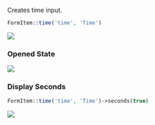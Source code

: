 Creates time input.

```php
FormItem::time('time', 'Time')
```

![](/img/time.png)

### Opened State

![](/img/time_opened.png)

### Display Seconds

```php
FormItem::time('time', 'Time')->seconds(true)
```

![](/img/time_with_seconds.png)
